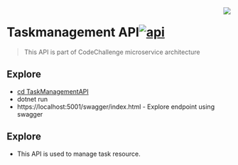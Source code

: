<img src="https://www.hanselman.com/blog/content/binary/Windows-Live-Writer/d02a115b3277_121FF/dotnetbot_2.png" align="right" />

# Taskmanagement API[![api](https://cdn.rawgit.com/sindresorhus/awesome/d7305f38d29fed78fa85652e3a63e154dd8e8829/media/badge.svg)](https://github.com/CoviloMilos/CodeChallenge)
> This API is part of CodeChallenge microservice architecture


## Explore

- [cd TaskManagementAPI](https://github.com/CoviloMilos/CodeChallenge/tree/master/TaskManagement/TaskManagementAPI)
- dotnet run
- https://localhost:5001/swagger/index.html - Explore endpoint using swagger

## Explore

- This API is used to manage task resource.

